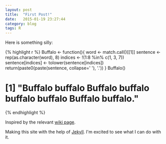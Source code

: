 ```yaml
---
layout: post
title:  "First Post!"
date:   2015-01-19 23:27:44
category: blog
tags: R
---
```

Here is something silly:

{% highlight r %}
Buffalo <- function(){
  word <- match.call()[[1]]
  sentence <- rep(as.character(word), 8)
  indices <- !(1:8 %in% c(1, 3, 7))
  sentence[indices] <- tolower(sentence[indices])
  return(paste0(paste(sentence, collapse=' '), '.'))
}
Buffalo()
# [1] "Buffalo buffalo Buffalo buffalo buffalo buffalo Buffalo buffalo."
{% endhighlight %}

Inspired by the relevant [wiki page][buffalo x8].

Making this site with the help of [Jekyll][jekyll]. I'm excited to see what I can do with it.

[buffalo x8]:  http://en.wikipedia.org/wiki/Buffalo_buffalo_Buffalo_buffalo_buffalo_buffalo_Buffalo_buffalo
[jekyll]:      http://jekyllrb.com
